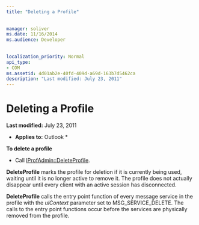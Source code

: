 ```yaml
---
title: "Deleting a Profile"
 
 
manager: soliver
ms.date: 11/16/2014
ms.audience: Developer
 
 
localization_priority: Normal
api_type:
- COM
ms.assetid: 4d01ab2e-40fd-409d-a69d-163b7d5462ca
description: "Last modified: July 23, 2011"
---
```


# Deleting a Profile

 **Last modified:** July 23, 2011 
  
 * **Applies to:** Outlook * 
  
 **To delete a profile**
  
- Call [IProfAdmin::DeleteProfile](iprofadmin-deleteprofile.md).
    
 **DeleteProfile** marks the profile for deletion if it is currently being used, waiting until it is no longer active to remove it. The profile does not actually disappear until every client with an active session has disconnected. 
  
 **DeleteProfile** calls the entry point function of every message service in the profile with the  _ulContext_ parameter set to MSG_SERVICE_DELETE. The calls to the entry point functions occur before the services are physically removed from the profile. 
  

